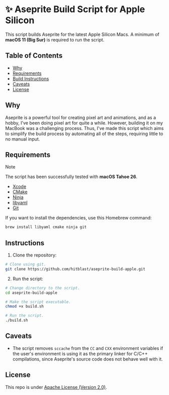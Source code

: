 # ✨ Aseprite Build Script for Apple Silicon

This script builds Aseprite for the latest Apple Silicon Macs. A minimum of **macOS 11 (Big Sur)** is required to run the script.

## Table of Contents

- [Why](#why)
- [Requirements](#requirements)
- [Build Instructions](#build-instructions)
- [Caveats](#caveats)
- [License](#License)

## Why

Aseprite is a powerful tool for creating pixel art and animations, and as a hobby, I've been doing pixel art for quite a while. However, building it on my MacBook was a challenging process. Thus, I've made this script which aims to simplify the build process by automating all of the steps, requiring little to no manual input.

## Requirements

> [!NOTE]
> The script has been successfully tested with **macOS Tahoe 26**.

- [Xcode](https://developer.apple.com/xcode/)
- [CMake](https://cmake.org/)
- [Ninja](https://ninja-build.org/)
- [libyaml](https://github.com/yaml/libyaml)
- [Git](https://git-scm.com/)

If you want to install the dependencies, use this Homebrew command:

```bash
brew install libyaml cmake ninja git
```

## Instructions

1. Clone the repository:

```bash
# Clone using git.
git clone https://github.com/hitblast/aseprite-build-apple.git
```

2. Run the script:

```bash
# Change directory to the script.
cd aseprite-build-apple

# Make the script executable.
chmod +x build.sh

# Run the script.
./build.sh
```

## Caveats

- The script removes `sccache` from the `CC` and `CXX` environment variables if the user's environment is using it as the primary linker for C/C++ compilations, since Aseprite's source code does not behave well with it.

## License

This repo is under [Apache License (Version 2.0)](./LICENSE).
